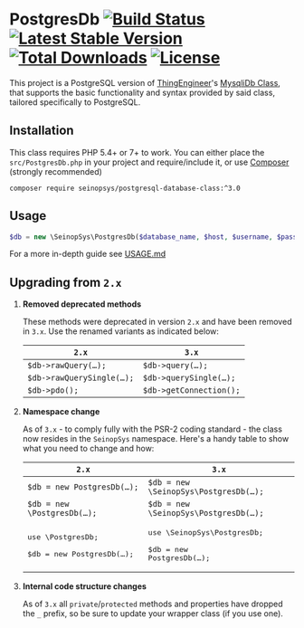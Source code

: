 # PostgresDb [![Build Status](https://travis-ci.org/SeinopSys/PHP-PostgreSQL-Database-Class.svg)](https://travis-ci.org/SeinopSys/PHP-PostgreSQL-Database-Class) [![Latest Stable Version](https://poser.pugx.org/seinopsys/postgresql-database-class/v/stable)](https://packagist.org/packages/seinopsys/postgresql-database-class) [![Total Downloads](https://poser.pugx.org/seinopsys/postgresql-database-class/downloads)](https://packagist.org/packages/seinopsys/postgresql-database-class) [![License](https://poser.pugx.org/seinopsys/postgresql-database-class/license)](https://packagist.org/packages/seinopsys/postgresql-database-class)

This project is a PostgreSQL version of [ThingEngineer](https://github.com/ThingEngineer)'s [MysqliDb Class](https://github.com/ThingEngineer/PHP-MySQLi-Database-Class), that supports the basic functionality and syntax provided by said class, tailored specifically to PostgreSQL.

## Installation

This class requires PHP 5.4+ or 7+ to work. You can either place the `src/PostgresDb.php` in your project and require/include it, or use [Composer](https://getcomposer.org) (strongly recommended)

    composer require seinopsys/postgresql-database-class:^3.0

## Usage

```php
$db = new \SeinopSys\PostgresDb($database_name, $host, $username, $password);
```

For a more in-depth guide see [USAGE.md](USAGE.md)

## Upgrading from `2.x`

 1. **Removed deprecated methods**
  
    These methods were deprecated in version `2.x` and have been removed in `3.x`. Use the renamed variants as indicated below:
     
     | `2.x` | `3.x` |
     |-------|-------|
     |`$db->rawQuery(…);`|`$db->query(…);`|
     |`$db->rawQuerySingle(…);`|`$db->querySingle(…);`|
     |`$db->pdo();`|`$db->getConnection();`|
    
 2. **Namespace change**
  
    As of `3.x` - to comply fully with the PSR-2 coding standard - the class now resides in the `SeinopSys` namespace. Here's a handy table to show what you need to change and how:
     
     | `2.x` | `3.x` |
     |-------|-------|
     |`$db = new PostgresDb(…);`|`$db = new \SeinopSys\PostgresDb(…);`|
     |`$db = new \PostgresDb(…);`|`$db = new \SeinopSys\PostgresDb(…);`|
     |<pre>use \PostgresDb;<br><br>$db = new PostgresDb(…);</pre>|<pre>use \SeinopSys\PostgresDb;<br><br>$db = new PostgresDb(…);</pre>|

 3. **Internal code structure changes**
 
    As of `3.x` all `private`/`protected` methods and properties have dropped the `_` prefix, so be sure to update your wrapper class (if you use one).
